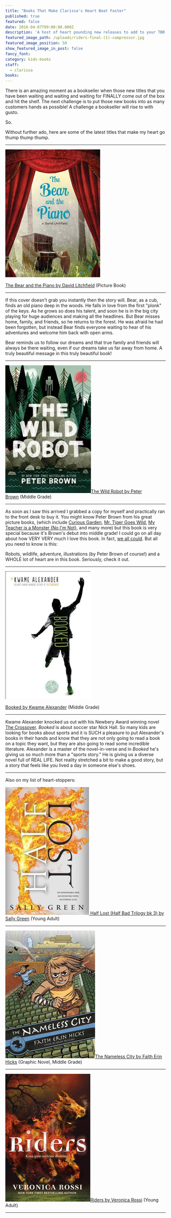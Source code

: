 ```yaml
---
title: "Books That Make Clarissa's Heart Beat Faster"
published: true
featured: false
date: 2016-04-07T09:00:00.000Z
description: 'A host of heart pounding new releases to add to your TBR list!'
featured_image_path: /uploads/riders-final-(1)-compressor.jpg
featured_image_position: 50
show_featured_image_in_post: false
fancy_font:
category: kids-books
staff:
  - clarissa
books:
---
```



There is an amazing moment as a bookseller when those new titles that you have been waiting and waiting and waiting for FINALLY come out of the box and hit the shelf. The next challenge is to put those new books into as many customers hands as possible! A challenge a bookseller will rise to with gusto.

So.&nbsp;

Without further ado, here are some of the latest titles that make my heart go thump thump thump.

---

[![](/uploads/versions/bearpiano---x----298-400x---.jpg)](https://www.brooklinebooksmith-shop.com/book/9780544674547)

[The Bear and the Piano by David Litchfield](https://www.brooklinebooksmith-shop.com/book/9780544674547)&nbsp;(Picture Book)

---

If this cover doesn't grab you instantly then the story will. Bear, as a cub, finds an old piano deep in the woods. He falls in love from the first "plonk" of the keys. As he grows so does his talent, and soon he is in the big city playing for huge audiences and making all the headlines. But Bear misses home, family, and friends, so he returns to the forest. He was afraid he had been forgotten, but instead Bear finds everyone waiting to hear of his adventures and welcome him back with open arms.&nbsp;

Bear reminds us to follow our dreams and that true family and friends will always be there waiting, even if our dreams take us far away from home. A truly beautiful message in this truly beautiful book!

---

![](/uploads/versions/wild-robot---x----269-400x---.jpg)[The Wild Robot by Peter Brown](https://www.brooklinebooksmith-shop.com/book/9780316381994)&nbsp;(Middle Grade)

---

As soon as I saw this arrived I grabbed a copy for myself and practically ran to the front desk to buy it. You might know Peter Brown from his great picture books, (which include [Curious Garden](https://www.brooklinebooksmith-shop.com/book/9780316015479), [Mr. Tiger Goes Wild](https://www.brooklinebooksmith-shop.com/book/9780316200639), [My Teacher is a Monster (No I'm Not)](https://www.brooklinebooksmith-shop.com/book/9780316070294), and many more) but this book is very special because it's Brown's debut into middle grade! I could go on all day about how VERY VERY much I love this book. In fact, [we all could](https://www.brooklinebooksmith.com/kidsmith/2016/03/10/what-were-missing/). But all you need to know is this:

Robots, wildlife, adventure, illustrations (by Peter Brown of course!) and a WHOLE lot of heart are in this book. Seriously, check it out.&nbsp;

---

![](/uploads/versions/booked---x----267-400x---.jpg)

[Booked by Kwame Alexander](https://www.brooklinebooksmith-shop.com/book/9780544570986)&nbsp;(Middle Grade)

---

Kwame Alexander knocked us out with his Newbery Award winning novel [The Crossover](https://www.brooklinebooksmith-shop.com/book/9780544107717).&nbsp;*Booked* is about soccer star Nick Hall. So many kids are looking for books about sports and it is SUCH a pleasure to put Alexander's books in their hands and know that they are not only going to read a book on a topic they want, but they are also going to read some incredible literature. Alexander is a master of the novel-in-verse and in *Booked* he's giving us so much more than a "sports story." He is giving us a diverse novel full of REAL LIFE. Not reality stretched a bit to make a good story, but a story that feels like you lived a day in someone else's shoes.

---

Also on my list of heart-stoppers:

[![](/uploads/versions/halflaost---x----263-400x---.jpg)](https://www.brooklinebooksmith-shop.com/book/9780670017140)[&nbsp;Half Lost (Half Bad Trilogy bk 3) by Sally Green](https://www.brooklinebooksmith-shop.com/book/9780670017140)&nbsp;(Young Adult)

---

[![](/uploads/versions/nameless-city---x----282-400x---.jpg)](https://www.brooklinebooksmith-shop.com/book/9781626721562)[The Nameless City by Faith Erin Hicks](https://www.brooklinebooksmith-shop.com/book/9781626721562) (Graphic Novel, Middle Grade)

---

[![](/uploads/versions/riders---x----267-400x---.jpg)](https://www.brooklinebooksmith-shop.com/book/9780765382542)[Riders by Veronica Rossi](https://www.brooklinebooksmith-shop.com/book/9780765382542)&nbsp;(Young Adult)

---

&nbsp;